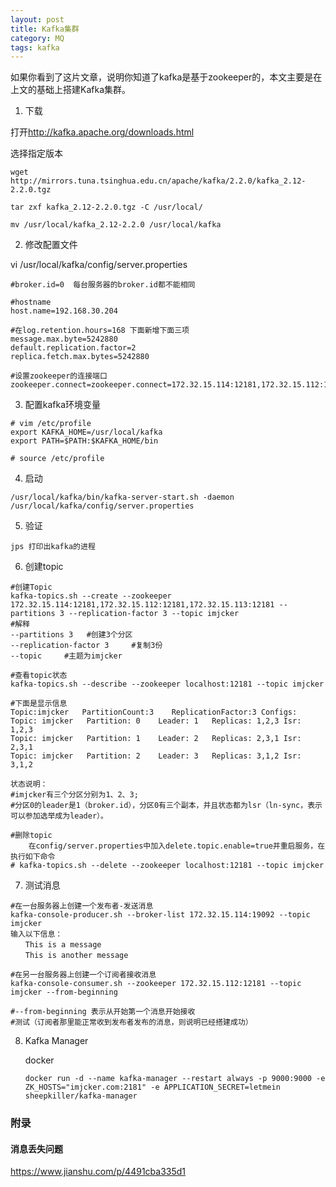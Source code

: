 ```yaml
---
layout: post
title: Kafka集群
category: MQ
tags: kafka
---
```

如果你看到了这片文章，说明你知道了kafka是基于zookeeper的，本文主要是在上文的基础上搭建Kafka集群。
1. 下载

打开<http://kafka.apache.org/downloads.html>

选择指定版本

```shell
wget http://mirrors.tuna.tsinghua.edu.cn/apache/kafka/2.2.0/kafka_2.12-2.2.0.tgz

tar zxf kafka_2.12-2.2.0.tgz -C /usr/local/

mv /usr/local/kafka_2.12-2.2.0 /usr/local/kafka

```

2. 修改配置文件

vi /usr/local/kafka/config/server.properties

```
#broker.id=0  每台服务器的broker.id都不能相同

#hostname
host.name=192.168.30.204

#在log.retention.hours=168 下面新增下面三项
message.max.byte=5242880
default.replication.factor=2
replica.fetch.max.bytes=5242880

#设置zookeeper的连接端口
zookeeper.connect=zookeeper.connect=172.32.15.114:12181,172.32.15.112:12181,172.32.15.113:12181

```

3. 配置kafka环境变量

```shell
# vim /etc/profile
export KAFKA_HOME=/usr/local/kafka
export PATH=$PATH:$KAFKA_HOME/bin

# source /etc/profile

```

4. 启动

```shell
/usr/local/kafka/bin/kafka-server-start.sh -daemon /usr/local/kafka/config/server.properties

```

5. 验证

```shell
jps 打印出kafka的进程

```

6. 创建topic

```shell
#创建Topic
kafka-topics.sh --create --zookeeper 172.32.15.114:12181,172.32.15.112:12181,172.32.15.113:12181 --partitions 3 --replication-factor 3 --topic imjcker
#解释
--partitions 3   #创建3个分区
--replication-factor 3     #复制3份
--topic     #主题为imjcker

#查看topic状态
kafka-topics.sh --describe --zookeeper localhost:12181 --topic imjcker

#下面是显示信息
Topic:imjcker   PartitionCount:3    ReplicationFactor:3 Configs:
Topic: imjcker   Partition: 0    Leader: 1   Replicas: 1,2,3 Isr: 1,2,3
Topic: imjcker 	 Partition: 1    Leader: 2   Replicas: 2,3,1 Isr: 2,3,1
Topic: imjcker   Partition: 2    Leader: 3   Replicas: 3,1,2 Isr: 3,1,2

状态说明：
#imjcker有三个分区分别为1、2、3;
#分区0的leader是1（broker.id），分区0有三个副本，并且状态都为lsr（ln-sync，表示可以参加选举成为leader）。

#删除topic
    在config/server.properties中加入delete.topic.enable=true并重启服务，在执行如下命令
# kafka-topics.sh --delete --zookeeper localhost:12181 --topic imjcker

```

7. 测试消息

```shell
#在一台服务器上创建一个发布者-发送消息
kafka-console-producer.sh --broker-list 172.32.15.114:19092 --topic imjcker
输入以下信息：
　　This is a message
　　This is another message

#在另一台服务器上创建一个订阅者接收消息
kafka-console-consumer.sh --zookeeper 172.32.15.112:12181 --topic imjcker --from-beginning

#--from-beginning 表示从开始第一个消息开始接收
#测试（订阅者那里能正常收到发布者发布的消息，则说明已经搭建成功）

```

8. Kafka Manager

   docker 

   ```shell
   docker run -d --name kafka-manager --restart always -p 9000:9000 -e ZK_HOSTS="imjcker.com:2181" -e APPLICATION_SECRET=letmein sheepkiller/kafka-manager
   ```



### 附录

#### 消息丢失问题

https://www.jianshu.com/p/4491cba335d1